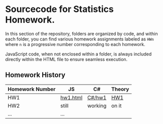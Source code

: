 # Sourcecode for Statistics Homework.

In this section of the repository, folders are organized by code, and within each folder, you can find various homework assignments labeled as `HWn` where `n` is a progressive number corresponding to each homework.

JavaScript code, when not enclosed within a folder, is always included directly within the HTML file to ensure seamless execution.

## Homework History

| Homework Number | JS | C# | Theory|
| --------------- | ---| -- | ----- |
| HW1             | [hw1.html](https://github.com/Owanesh/HWSTAT2324/blob/main/source/JavaScript/HW1.html) |[C#/hw1](https://github.com/Owanesh/HWSTAT2324/tree/main/source/C%23/HW1) | [HW1](https://github.com/Owanesh/HWSTAT2324/blob/main/theory/hw1.md)
| HW2             | still | working | on it |
| ...             | ...            |
